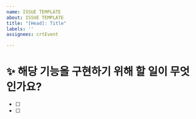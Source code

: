 ```yaml
---
name: ISSUE TEMPLATE
about: ISSUE TEMPLATE
title: "[Head]: Title"
labels: ''
assignees: crtEvent

---
```


# ✨ 해당 기능을 구현하기 위해 할 일이 무엇인가요? 
- [ ] 
- [ ]
